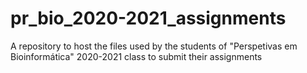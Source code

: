 # pr_bio_2020-2021_assignments
A repository to host the files used by the students of "Perspetivas em Bioinformática" 2020-2021 class to submit their assignments

